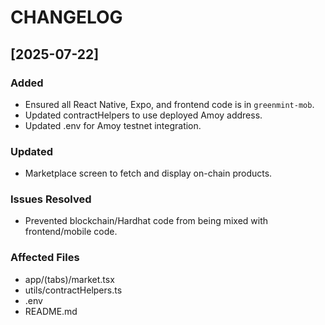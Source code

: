 # CHANGELOG

## [2025-07-22]
### Added
- Ensured all React Native, Expo, and frontend code is in `greenmint-mob`.
- Updated contractHelpers to use deployed Amoy address.
- Updated .env for Amoy testnet integration.

### Updated
- Marketplace screen to fetch and display on-chain products.

### Issues Resolved
- Prevented blockchain/Hardhat code from being mixed with frontend/mobile code.

### Affected Files
- app/(tabs)/market.tsx
- utils/contractHelpers.ts
- .env
- README.md
